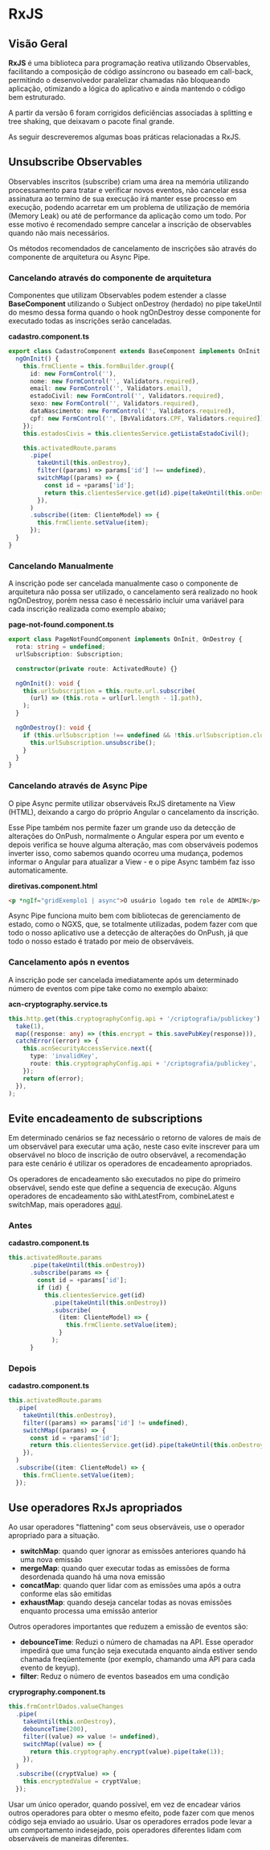 # RxJS

## Visão Geral

**RxJS** é uma biblioteca para programação reativa utilizando Observables, facilitando a composição de código assíncrono ou baseado em call-back, permitindo o desenvolvedor paralelizar chamadas não bloqueando aplicação, otimizando a lógica do aplicativo e ainda mantendo o código bem estruturado.

A partir da versão 6 foram corrigidos deficiências associadas à splitting e tree shaking, que deixavam o pacote final grande.

As seguir descreveremos algumas boas práticas relacionadas a RxJS.

## Unsubscribe Observables

Observables inscritos (subscribe) criam uma área na memória utilizando processamento para tratar e verificar novos eventos, não cancelar essa assinatura ao termino de sua execução irá manter esse processo em execução, podendo acarretar em um problema de utilização de memória (Memory Leak) ou até de performance da aplicação como um todo. Por esse motivo é recomendado sempre cancelar a inscrição de observables quando não mais necessários.

Os métodos recomendados de cancelamento de inscrições são através do componente de arquitetura ou Async Pipe.

### Cancelando através do componente de arquitetura

Componentes que utilizam Observables podem estender a classe **BaseComponent** utilizando o Subject onDestroy (herdado) no pipe takeUntil do mesmo dessa forma quando o hook ngOnDestroy desse componente for executado todas as inscrições serão canceladas.

**cadastro.component.ts**

```ts
export class CadastroComponent extends BaseComponent implements OnInit {
  ngOnInit() {
    this.frmCliente = this.formBuilder.group({
      id: new FormControl(''),
      nome: new FormControl('', Validators.required),
      email: new FormControl('', Validators.email),
      estadoCivil: new FormControl('', Validators.required),
      sexo: new FormControl('', Validators.required),
      dataNascimento: new FormControl('', Validators.required),
      cpf: new FormControl('', [BvValidators.CPF, Validators.required]),
    });
    this.estadosCivis = this.clientesService.getListaEstadoCivil();

    this.activatedRoute.params
      .pipe(
        takeUntil(this.onDestroy),
        filter((params) => params['id'] !== undefined),
        switchMap((params) => {
          const id = +params['id'];
          return this.clientesService.get(id).pipe(takeUntil(this.onDestroy));
        }),
      )
      .subscribe((item: ClienteModel) => {
        this.frmCliente.setValue(item);
      });
  }
}
```

### Cancelando Manualmente

A inscrição pode ser cancelada manualmente caso o componente de arquitetura não possa ser utilizado, o cancelamento será realizado no hook ngOnDestroy, porém nessa caso é necessário incluir uma variável para cada inscrição realizada como exemplo abaixo;

**page-not-found.component.ts**

```ts
export class PageNotFoundComponent implements OnInit, OnDestroy {
  rota: string = undefined;
  urlSubscription: Subscription;

  constructor(private route: ActivatedRoute) {}

  ngOnInit(): void {
    this.urlSubscription = this.route.url.subscribe(
      (url) => (this.rota = url[url.length - 1].path),
    );
  }

  ngOnDestroy(): void {
    if (this.urlSubscription !== undefined && !this.urlSubscription.closed) {
      this.urlSubscription.unsubscribe();
    }
  }
}
```

### Cancelando através de Async Pipe

O pipe Async permite utilizar observáveis RxJS diretamente na View (HTML), deixando a cargo do próprio Angular o cancelamento da inscrição.

Esse Pipe também nos permite fazer um grande uso da detecção de alterações do OnPush, normalmente o Angular espera por um evento e depois verifica se houve alguma alteração, mas com observáveis podemos inverter isso, como sabemos quando ocorreu uma mudança, podemos informar o Angular para atualizar a View - e o pipe Async também faz isso automaticamente.

**diretivas.component.html**

```html
<p *ngIf="gridExemplo1 | async">O usuário logado tem role de ADMIN</p>
```

Async Pipe funciona muito bem com bibliotecas de gerenciamento de estado, como o NGXS, que, se totalmente utilizadas, podem fazer com que todo o nosso aplicativo use a detecção de alterações do OnPush, já que todo o nosso estado é tratado por meio de observáveis.

### Cancelamento após n eventos

A inscrição pode ser cancelada imediatamente após um determinado número de eventos com pipe take como no exemplo abaixo:

**acn-cryptography.service.ts**

```ts
this.http.get(this.cryptographyConfig.api + '/criptografia/publickey').pipe(
  take(1),
  map((response: any) => (this.encrypt = this.savePubKey(response))),
  catchError((error) => {
    this.acnSecurityAccessService.next({
      type: 'invalidKey',
      route: this.cryptographyConfig.api + '/criptografia/publickey',
    });
    return of(error);
  }),
);
```

## Evite encadeamento de subscriptions

Em determinado cenários se faz necessário o retorno de valores de mais de um observável para executar uma ação, neste caso evite inscrever para um observável no bloco de inscrição de outro observável, a recomendação para este cenário é utilizar os operadores de encadeamento apropriados.

Os operadores de encadeamento são executados no pipe do primeiro observável, sendo este que define a sequencia de execução. Alguns operadores de encadeamento são withLatestFrom, combineLatest e switchMap, mais operadores [aqui](https://www.learnrxjs.io/operators/combination/).

### Antes

**cadastro.component.ts**

```ts
this.activatedRoute.params
      .pipe(takeUntil(this.onDestroy))
      .subscribe(params => {
        const id = +params['id'];
        if (id) {
          this.clientesService.get(id)
            .pipe(takeUntil(this.onDestroy))
            .subscribe(
              (item: ClienteModel) => {
                this.frmCliente.setValue(item);
              }
            );
      }
```

### Depois

**cadastro.component.ts**

```ts
this.activatedRoute.params
  .pipe(
    takeUntil(this.onDestroy),
    filter((params) => params['id'] != undefined),
    switchMap((params) => {
      const id = +params['id'];
      return this.clientesService.get(id).pipe(takeUntil(this.onDestroy));
    }),
  )
  .subscribe((item: ClienteModel) => {
    this.frmCliente.setValue(item);
  });
```

## Use operadores RxJs apropriados

Ao usar operadores "flattening" com seus observáveis, use o operador apropriado para a situação.

- **switchMap**: quando quer ignorar as emissões anteriores quando há uma nova emissão
- **mergeMap**: quando quer executar todas as emissões de forma desordenada quando há uma nova emissão
- **concatMap**: quando quer lidar com as emissões uma após a outra conforme elas são emitidas
- **exhaustMap**: quando deseja cancelar todas as novas emissões enquanto processa uma emissão anterior

Outros operadores importantes que reduzem a emissão de eventos são:

- **debounceTime**: Reduzi o número de chamadas na API. Esse operador impedirá que uma função seja executada enquanto ainda estiver sendo chamada freqüentemente (por exemplo, chamando uma API para cada evento de keyup).
- **filter**: Reduz o número de eventos baseados em uma condição

**cryprography.component.ts**

```ts
this.frmContrlDados.valueChanges
  .pipe(
    takeUntil(this.onDestroy),
    debounceTime(200),
    filter((value) => value != undefined),
    switchMap((value) => {
      return this.cryptography.encrypt(value).pipe(take(1));
    }),
  )
  .subscribe((cryptValue) => {
    this.encryptedValue = cryptValue;
  });
```

Usar um único operador, quando possível, em vez de encadear vários outros operadores para obter o mesmo efeito, pode fazer com que menos código seja enviado ao usuário. Usar os operadores errados pode levar a um comportamento indesejado, pois operadores diferentes lidam com observáveis de maneiras diferentes.

